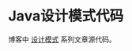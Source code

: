 # Java设计模式代码

博客中 [设计模式](https://hankmo.com/categories/%E6%9E%B6%E6%9E%84%E8%AE%BE%E8%AE%A1/) 系列文章源代码。
